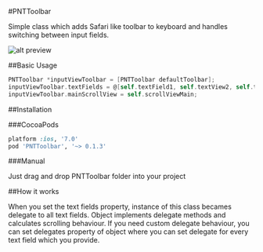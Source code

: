 #PNTToolbar

Simple class which adds Safari like toolbar to keyboard and handles switching between input fields.

![alt preview](https://raw.githubusercontent.com/jcavar/PNTToolbar/master/preview.gif)

##Basic Usage

```objective-c
PNTToolbar *inputViewToolbar = [PNTToolbar defaultToolbar];
inputViewToolbar.textFields = @[self.textField1, self.textView2, self.textField3, self.textField4, self.textField5];
inputViewToolbar.mainScrollView = self.scrollViewMain;
```

##Installation

###CocoaPods

```ruby
platform :ios, '7.0'
pod 'PNTToolbar', '~> 0.1.3'
```

###Manual

Just drag and drop PNTToolbar folder into your project

##How it works

When you set the text fields property, instance of this class becames delegate to all text fields. Object implements delegate methods and calculates scrolling behaviour. If you need custom delegate behaviour, you can set delegates property of object where you can set delegate for every text field which you provide.